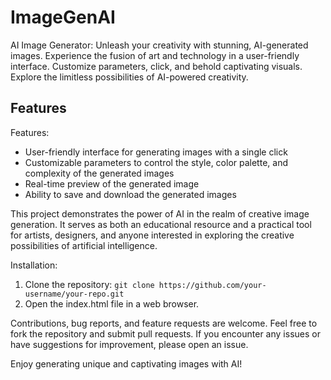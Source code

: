 
# ImageGenAI

AI Image Generator: Unleash your creativity with stunning, AI-generated images. Experience the fusion of art and technology in a user-friendly interface. Customize parameters, click, and behold captivating visuals. Explore the limitless possibilities of AI-powered creativity.


## Features

Features:
- User-friendly interface for generating images with a single click
- Customizable parameters to control the style, color palette, and complexity of the generated images
- Real-time preview of the generated image
- Ability to save and download the generated images

This project demonstrates the power of AI in the realm of creative image generation. It serves as both an educational resource and a practical tool for artists, designers, and anyone interested in exploring the creative possibilities of artificial intelligence.

Installation:
1. Clone the repository: `git clone https://github.com/your-username/your-repo.git`
2. Open the index.html file in a web browser.

Contributions, bug reports, and feature requests are welcome. Feel free to fork the repository and submit pull requests. If you encounter any issues or have suggestions for improvement, please open an issue.

Enjoy generating unique and captivating images with AI!


